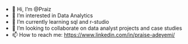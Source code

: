 - 👋 Hi, I’m @Praiz
- 👀 I’m interested in Data Analytics
- 🌱 I’m currently learning sql and r-studio
- 💞️ I’m looking to collaborate on data analyst projects and case studies
- 📫 How to reach me: https://www.linkedin.com/in/praise-adeyemi/

<!---
Praise0808/Praise0808 is a ✨ special ✨ repository because its `README.md` (this file) appears on your GitHub profile.
You can click the Preview link to take a look at your changes.
--->
